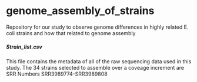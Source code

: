 # genome_assembly_of_strains
Repository for our study to observe genome differences in highly related E. coli strains and how that related to genome assembly

##### Strain_list.csv
This file contains the metadata of all of the raw sequencing data used in this study. The 34 strains selected to assemble over a coveage increment are SRR Numbers SRR3989774-SRR3989808


